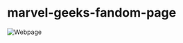 # marvel-geeks-fandom-page

<img src="wiilki/marvel-geeks-fandom-page/tree/corejs/assets/images/website.png" alt="Webpage">

<!-- https://github.com/wiilki/marvel-geeks-fandom-page/tree/corejs/assets/images -->